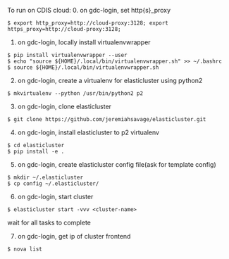 To run on CDIS cloud:
0. on gdc-login, set http{s}_proxy
```
$ export http_proxy=http://cloud-proxy:3128; export https_proxy=http://cloud-proxy:3128;
```

1. on gdc-login, locally install virtualenvwrapper
```
$ pip install virtualenvwrapper --user
$ echo "source ${HOME}/.local/bin/virtualenvwrapper.sh" >> ~/.bashrc
$ source ${HOME}/.local/bin/virtualenvwrapper.sh
```


2. on gdc-login, create a virtualenv for elasticluster using python2
```
$ mkvirtualenv --python /usr/bin/python2 p2
```

3. on gdc-login, clone elasticluster
```
$ git clone https://github.com/jeremiahsavage/elasticluster.git
```

4. on gdc-login, install elasticluster to p2 virtualenv
```
$ cd elasticluster
$ pip install -e .
```

5. on gdc-login, create elasticluster config file(ask for template config)
```
$ mkdir ~/.elasticluster
$ cp config ~/.elasticluster/
```

6. on gdc-login, start cluster
```
$ elasticluster start -vvv <cluster-name>
```
wait for all tasks to complete

7. on gdc-login, get ip of cluster frontend
```
$ nova list
```